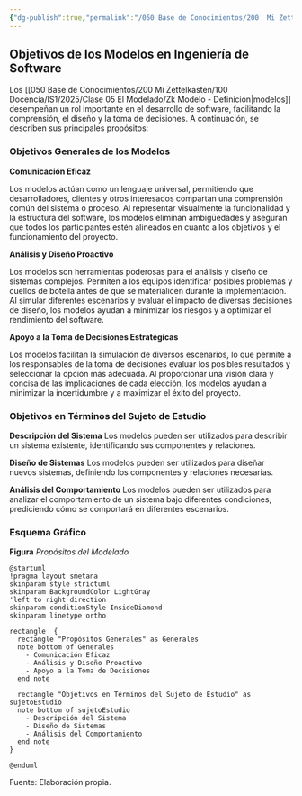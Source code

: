 ```yaml
---
{"dg-publish":true,"permalink":"/050 Base de Conocimientos/200  Mi Zettelkasten/100 Docencia/IS1/2025/Clase 05 El Modelado/Zk Objetivos de los Modelos en Ingeniería de Software/","tags":["digitalGarden"]}
---
```


## Objetivos de los Modelos en Ingeniería de Software

Los [[050 Base de Conocimientos/200  Mi Zettelkasten/100 Docencia/IS1/2025/Clase 05 El Modelado/Zk Modelo - Definición\|modelos]] desempeñan un rol importante en el desarrollo de software, facilitando la comprensión, el diseño y la toma de decisiones. A continuación, se describen sus principales propósitos:

### Objetivos Generales de los Modelos

**Comunicación Eficaz**

Los modelos actúan como un lenguaje universal, permitiendo que desarrolladores, clientes y otros interesados compartan una comprensión común del sistema o proceso. Al representar visualmente la funcionalidad y la estructura del software, los modelos eliminan ambigüedades y aseguran que todos los participantes estén alineados en cuanto a los objetivos y el funcionamiento del proyecto.

**Análisis y Diseño Proactivo**

Los modelos son herramientas poderosas para el análisis y diseño de sistemas complejos. Permiten a los equipos identificar posibles problemas y cuellos de botella antes de que se materialicen durante la implementación. Al simular diferentes escenarios y evaluar el impacto de diversas decisiones de diseño, los modelos ayudan a minimizar los riesgos y a optimizar el rendimiento del software.

**Apoyo a la Toma de Decisiones Estratégicas**

Los modelos facilitan la simulación de diversos escenarios, lo que permite a los responsables de la toma de decisiones evaluar los posibles resultados y seleccionar la opción más adecuada. Al proporcionar una visión clara y concisa de las implicaciones de cada elección, los modelos ayudan a minimizar la incertidumbre y a maximizar el éxito del proyecto.

### **Objetivos en Términos del Sujeto de Estudio**

**Descripción del Sistema**
Los modelos pueden ser utilizados para describir un sistema existente, identificando sus componentes y relaciones.

**Diseño de Sistemas**
Los modelos pueden ser utilizados para diseñar nuevos sistemas, definiendo los componentes y relaciones necesarias.

**Análisis del Comportamiento**
Los modelos pueden ser utilizados para analizar el comportamiento de un sistema bajo diferentes condiciones, prediciendo cómo se comportará en diferentes escenarios.

### Esquema Gráfico
**Figura**
_Propósitos del Modelado_
```plantuml
@startuml
!pragma layout smetana
skinparam style strictuml
skinparam BackgroundColor LightGray
'left to right direction
skinparam conditionStyle InsideDiamond
skinparam linetype ortho

rectangle  {
  rectangle "Propósitos Generales" as Generales
  note bottom of Generales
    - Comunicación Eficaz
    - Análisis y Diseño Proactivo
    - Apoyo a la Toma de Decisiones
  end note

  rectangle "Objetivos en Términos del Sujeto de Estudio" as sujetoEstudio
  note bottom of sujetoEstudio
    - Descripción del Sistema
    - Diseño de Sistemas
    - Análisis del Comportamiento
  end note
}

@enduml
```
Fuente: Elaboración propia.

